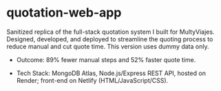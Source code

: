# quotation-web-app

Sanitized replica of the full-stack quotation system I built for MultyViajes. Designed, developed, and deployed to streamline the quoting process to reduce manual and cut quote time. This version uses dummy data only.

* Outcome: 89% fewer manual steps and 52% faster quote time.

* Tech Stack: MongoDB Atlas, Node.js/Express REST API, hosted on Render; front-end on Netlify (HTML/JavaScript/CSS).
